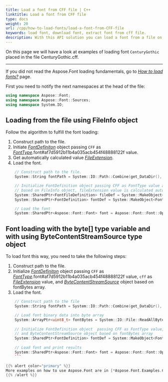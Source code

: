 ```yaml
---
title: Load a font from CFF file | C++
linktitle: Load a font from CFF file
type: docs
weight: 20
url: /cpp/how-to-load-fonts/load-a-font-from-CFF-file
keywords: load font, download font, extract font from cff file.
description: With this API solution you can load a font from a file on your hard drive even if this file is not a font inself. Let’s look at how to make it from a CFF file.
---
```


On this page we will have a look at examples of loading font `CenturyGothic` placed in the file CenturyGothic.cff.
____
If you did not read the Aspose.Font loading fundamentals, go to 
 [*How to load fonts?*](https://docs.aspose.com//font/cpp/how-to-load-fonts) page.

First you need to notify the next namespaces at the head of the file:

```C++
using namespace Aspose::Font;
using namespace Aspose::Font::Sources;
using namespace System.IO;
```

## Loading from the file using FileInfo object ##

Follow the algorithm to fulfill the font loading:
1. Construct path to the file.
2. Initiate [*FontDefiniton*](https://apireference.aspose.com/font/cpp/class/aspose.font.sources.font_definition) object passing `CFF` as [*FontType*](https://apireference.aspose.com/font/cpp/namespace/aspose).font#af7d5912b11b4a035acb454f48888122f value.
3. Get automatically calculated value [*FileExtension*](https://apireference.aspose.com/font/cpp/class/aspose.font.sources.font_file_definition#a8e3342459894f1271bc5bbc8f8d1021a).
4. Load the font.

```C++
    // Construct path to the file.
    System::String fontPath = System::IO::Path::Combine(get_DataDir(), u"CenturyGothic.cff");

    // Initialize FontDefinition object passing CFF as FontType value and using FontFileDefinition
    // based on FileInfo object, fileExtension value is calculated automatically from FileInfo fields.
    System::SharedPtr<FontFileDefinition> fileDef = System::MakeObject<FontFileDefinition>(System::MakeObject<System::IO::FileInfo>(fontPath));
    System::SharedPtr<FontDefinition> fontDef = System::MakeObject<FontDefinition>(Aspose::Font::FontType::CFF, fileDef);

    // Load the font 
    System::SharedPtr<Aspose::Font::Font> font = Aspose::Font::Font::Open(fontDef);
```

## Font loading with the byte[] type variable and with using ByteContentStreamSource type object ##

To load font this way, you need to take the following steps:
1. Construct path to the file.
2. Initialize [*FontDefiniton*](https://apireference.aspose.com/font/cpp/class/aspose.font.sources.font_definition) object  passing `CFF` as [*FontType*](https://apireference.aspose.com/font/cpp/namespace/aspose).font#af7d5912b11b4a035acb454f48888122f value, `cff` as [*FileExtension*](https://apireference.aspose.com/font/cpp/class/aspose.font.sources.font_file_definition#a8e3342459894f1271bc5bbc8f8d1021a) value, and  [*ByteContentStreamSource*](https://apireference.aspose.com/font/cpp/class/aspose.font.sources.byte_content_stream_source) object based on fontBytes array.
3. Load the font.

```C++
    // Construct path to the file
    System::String fontPath = System::IO::Path::Combine(get_DataDir(), u"CenturyGothic.cff");

    // Load font binary data into byte array
    System::ArrayPtr<uint8_t> fontBytes = System::IO::File::ReadAllBytes(fontPath);
    
    // Initialize FontDefinition object  passing CFF as FontType value, "cff" as fileExtension value, 
    // and ByteContentStreamSource object based on fontBytes array
    System::SharedPtr<FontDefinition> fontDef = System::MakeObject<FontDefinition>(Aspose::Font::FontType::CFF, u"ttf", System::MakeObject<ByteContentStreamSource>(fontBytes));
    
    // Load font and print results
    System::SharedPtr<Aspose::Font::Font> font = Aspose::Font::Font::Open(fontDef);
    ```

{{% alert color="primary" %}}
More examples on how to use Aspose.Font are in [*Aspose.Font.Examples.CPP.sln solution*](https://github.com/aspose-font/Aspose.Font-for-C/tree/master/Examples).
{{% /alert %}}